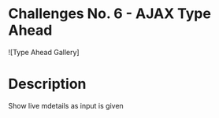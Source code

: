 # Challenges No. 6 - AJAX Type Ahead

![Type Ahead Gallery]

# Description 
Show live mdetails as input is given

